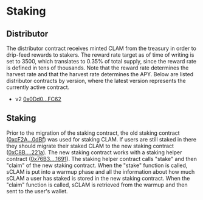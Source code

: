 # Staking

## Distributor

The distributor contract receives minted CLAM from the treasury in order to drip-feed rewards to stakers. The reward rate target as of time of writing is set to 3500, which translates to 0.35% of total supply, since the reward rate is defined in tens of thousands. Note that the reward rate determines the harvest rate and that the harvest rate determines the APY. Below are listed distributor contracts by version, where the latest version represents the currently active contract.

* v2 [0x0Dd0...FC62](https://polygonscan.com/address/0x0Dd015889df6F50d39e9D7A52711D0B86E43FC62)

## Staking

Prior to the migration of the staking contract, the old staking contract \([0xcF2A...0dBf](https://polygonscan.com/address/0xcF2A11937A906e09EbCb8B638309Ae8612850dBf/)\) was used for staking CLAM. If users are still staked in there they should migrate their staked CLAM to the new staking contract \([0xC8B....221a](https://polygonscan.com/address/0xC8B0243F350AA5F8B979b228fAe522DAFC61221a)\). The new staking contract works with a staking helper contract \([0x76B3....1691](https://polygonscan.com/address/0x76B38319483b570B4BCFeD2D35d191d3c9E01691)\). The staking helper contract calls "stake" and then "claim" of the new staking contract. When the "stake" function is called, sCLAM is put into a warmup phase and all the information about how much sCLAM a user has staked is stored in the new staking contract. When the "claim" function is called, sCLAM is retrieved from the warmup and then sent to the user's wallet.

